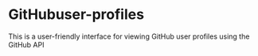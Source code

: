 # GitHubuser-profiles

 This is a user-friendly interface for viewing GitHub user profiles using the GitHub API
